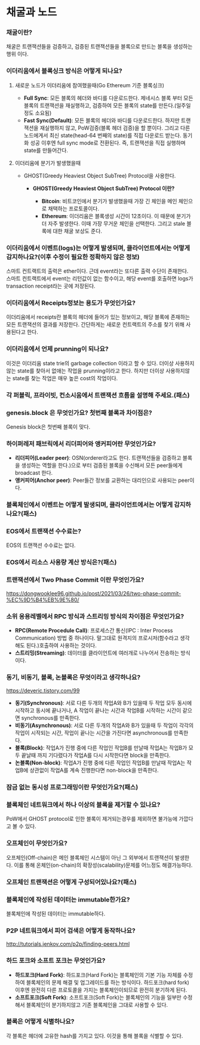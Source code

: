 # 채굴과 노드

### 채굴이란?

채굴은 트랜잭션들을 검증하고, 검증된 트랜잭션들을 블록으로 만드는 블록을 생성하는 행위 이다.

### 이더리움에서 블록싱크 방식은 어떻게 되나요?

1. 새로운 노드가 이더리움에 참여했을때(Go Ethereum 기준 블록싱크)

   - **Full Sync**: 모든 블록의 헤더와 바디를 다운로드한다. 제네시스 블록 부터 모든 블록의 트랜잭션을 재실행하고, 검증하여 모든 블록의 state를 만든다.(일주일 정도 소요됨)
   - **Fast Sync(Default)**: 모든 블록의 헤더와 바디를 다운로드한다. 하지만 트랜잭션을 재실행하지 않고, PoW검증(블록 헤더 검증)을 할 뿐이다. 그리고 다른 노드에게서 최신 state(head-64 번째의 state)를 직접 다운로드 받는다. 동기화 성공 이후엔 full sync mode로 전환된다. 즉, 트랜잭션을 직접 실행하며 state를 만들어간다.

2. 이더리움에 분기가 발생했을때

   - GHOST(Greedy Heaviest Object SubTree) Protocol을 사용한다.

     - **GHOST(Greedy Heaviest Object SubTree) Protocol 이란?**

       - **Bitcoin**: 비트코인에서 분기가 발생했을때 가장 긴 체인을 메인 체인으로 채택하는 프로토콜이다.
       - **Ethereum**: 이더리움은 블록생성 시간이 12초이다. 이 때문에 분기가 더 자주 발생한다. 이때 가장 무거운 체인을 선택한다. 그리고 stale 블록에 대한 채굴 보상도 준다.

### 이더리움에서 이벤트(logs)는 어떻게 발생되며, 클라이언트에서는 어떻게 감지하나요?(이후 수정이 필요한 정확하지 않은 정보)

스마트 컨트랙트의 출력은 ether이다. 근데 event라는 또다른 출력 수단이 존재한다. 스마트 컨트랙트에서 event는 리턴값이 없는 함수이고, 해당 event를 호출하면 logs가 transaction receipt라는 곳에 저장된다.

### 이더리움에서 Receipts정보는 용도가 무엇인가요?

이더리움에서 receipts란 블록의 헤더에 들어가 있는 정보이고, 해당 블록에 존재하는 모든 트랜잭션의 결과를 저장한다.
간단하게는 새로운 컨트랙트의 주소를 찾기 위해 사용된다고 한다.

### 이더리움에서 언제 prunning이 되나요?

이것은 이더리움 state trie의 garbage collection 이라고 할 수 있다. 더이상 사용하지않는 state를 찾아서 없애는 작업을 prunning이라고 한다. 하지만 더이상 사용하지않는 state를 찾는 작업은 매우 높은 cost의 작업이다.

### 각 퍼블릭, 프라이빗, 컨소시움에서 트랜잭션 흐름을 설명해 주세요.(패스)

### genesis.block 은 무엇인가요? 첫번째 블록과 차이점은?

Genesis block은 첫번째 블록이 맞다.

### 하이퍼레저 패브릭에서 리더피어와 앵커피어란 무엇인가요?

- **리더피어(Leader peer)**: OSN(orderer라고도 한다. 트랜잭션들을 검증하고 블록을 생성하는 역할을 한다.)으로 부터 검증된 블록을 수신해서 모든 peer들에게 broadcast 한다.
- **앵커피어(Anchor peer)**: Peer들간 정보를 교환하는 대리인으로 사용되는 peer이다.

### 블록체인에서 이벤트는 어떻게 발생되며, 클라이언트에서는 어떻게 감지하나요?(패스)

### EOS에서 트랜잭션 수수료는?

EOS의 트랜잭션 수수료는 없다.

### EOS에서 리소스 사용량 계산 방식은?(패스)

### 트랜잭션에서 Two Phase Commit 이란 무엇인가요?

https://dongwooklee96.github.io/post/2021/03/26/two-phase-commit-%EC%9D%B4%EB%9E%80/

### 소위 응용레벨에서 RPC 방식과 스트리밍 방식의 차이점은 무엇인가요?

- **RPC(Remote Procedule Call)**: 프로세스간 통신(IPC : Inter Process Communication) 방법 중 하나이다. 말그대로 원격지의 프로시저(함수라고 생각해도 된다.)호출하여 사용하는 것이다.
- **스트리밍(Streaming)**: 데이터를 클라이언트에 여러개로 나누어서 전송하는 방식이다.

### 동기, 비동기, 블록, 논블록은 무엇이라고 생각하나요?

https://deveric.tistory.com/99

- **동기(Synchronous)**: 서로 다른 두개의 작업A와 B가 있을때 두 작업 모두 동시에 시작하고 동시에 끝나거나, A 작업이 끝나는 시간과 작업B를 시작하는 시간이 같으면 synchronous를 만족한다.
- **비동기(Asynchronous)**: 서로 다른 두개의 작업A와 B가 있을때 두 작업이 각각의 작업이 시작되는 시간, 작업이 끝나는 시간을 가진다면 asynchronous를 만족한다.
- **블록(Block)**: 작업A가 진행 중에 다른 작업인 작업B를 만날때 작업A는 작업B가 모두 끝날때 까지 기다렸다가 작업A를 다시 시작한다면 block을 만족한다.
- **논블록(Non-block)**: 작업A가 진행 중에 다른 작업인 작업B를 만날때 작업A는 작업B에 상관없이 작업A를 계속 진행한다면 non-block을 만족한다.

### 잠금 없는 동시성 프로그래밍이란 무엇인가요?(패스)

### 블록체인 네트워크에서 하나 이상의 블록을 제거할 수 있나요?

PoW에서 GHOST protocol로 인한 블록이 제거되는경우를 제외하면 불가능에 가깝다고 볼 수 있다.

### 오프체인이 무엇인가요?

오프체인(Off-chain)은 메인 블록체인 시스템이 아닌 그 외부에서 트랜잭션이 발생한다. 이를 통해 온체인(on-chain)의 확장성(scalability)문제를 어느정도 해결가능하다.

### 오프체인 트랜잭션은 어떻게 구성되어있나요?(패스)

### 블록체인에 작성된 데이터는 immutable한가요?

블록체인에 작성된 데이터는 immutable하다.

### P2P 네트워크에서 피어 검색은 어떻게 동작하나요?

http://tutorials.jenkov.com/p2p/finding-peers.html

### 하드 포크와 소프트 포크는 무엇인가요?

- **하드포크(Hard Fork)**: 하드포크(Hard Fork)는 블록체인의 기본 기능 자체를 수정하여 블록체인의 문제 해결 및 업그레이드를 하는 방식이다. 하드포크(hard fork) 이후엔 완전히 다른 프로토콜을 가지는 블록체인이되므로 완전히 분기하게 된다.
- **소프트포크(Soft Fork)**: 소프트포크(Soft Fork)는 블록체인의 기능을 일부만 수정해서 블록체인이 분기하지않고 기존 블록체인을 그대로 사용할 수 있다.

### 블록은 어떻게 식별하나요?

각 블록은 헤더에 고유한 hash를 가지고 있다. 이것을 통해 블록을 식별할 수 있다.
